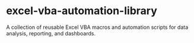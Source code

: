 # excel-vba-automation-library
A collection of reusable Excel VBA macros and automation scripts for data analysis, reporting, and dashboards.
